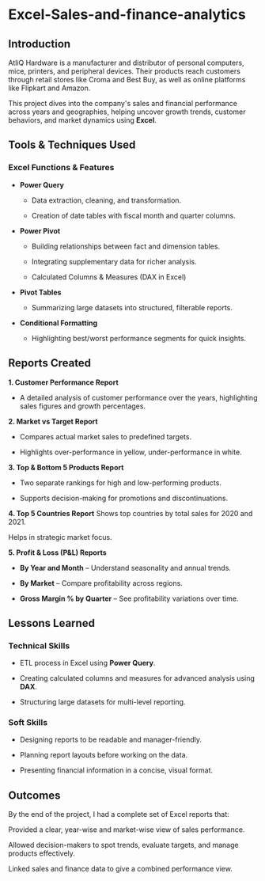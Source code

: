 # Excel-Sales-and-finance-analytics
## Introduction
AtliQ Hardware is a manufacturer and distributor of personal computers, mice, printers, and peripheral devices. Their products reach customers through retail stores like Croma and Best Buy, as well as online platforms like Flipkart and Amazon.

This project dives into the company's sales and financial performance across years and geographies, helping uncover growth trends, customer behaviors, and market dynamics using **Excel**.

## Tools & Techniques Used
### Excel Functions & Features
- **Power Query**

  - Data extraction, cleaning, and transformation.

  - Creation of date tables with fiscal month and quarter columns.

- **Power Pivot**

  - Building relationships between fact and dimension tables.

  - Integrating supplementary data for richer analysis.

  - Calculated Columns & Measures (DAX in Excel)


- **Pivot Tables**

  - Summarizing large datasets into structured, filterable reports.

- **Conditional Formatting**

  - Highlighting best/worst performance segments for quick insights.

## Reports Created
**1. Customer Performance Report**
- A detailed analysis of customer performance over the years, highlighting sales figures and growth percentages.

**2. Market vs Target Report**
- Compares actual market sales to predefined targets.

- Highlights over-performance in yellow, under-performance in white.

**3. Top & Bottom 5 Products Report**
- Two separate rankings for high and low-performing products.

- Supports decision-making for promotions and discontinuations.

**4. Top 5 Countries Report**
Shows top countries by total sales for 2020 and 2021.

Helps in strategic market focus.

**5. Profit & Loss (P&L) Reports**
- **By Year and Month** – Understand seasonality and annual trends.

- **By Market** – Compare profitability across regions.

- **Gross Margin % by Quarter** – See profitability variations over time.

## Lessons Learned
### Technical Skills
- ETL process in Excel using **Power Query**.

- Creating calculated columns and measures for advanced analysis using **DAX**.

- Structuring large datasets for multi-level reporting.

### Soft Skills
- Designing reports to be readable and manager-friendly.

- Planning report layouts before working on the data.

- Presenting financial information in a concise, visual format.

## Outcomes
By the end of the project, I had a complete set of Excel reports that:

Provided a clear, year-wise and market-wise view of sales performance.

Allowed decision-makers to spot trends, evaluate targets, and manage products effectively.

Linked sales and finance data to give a combined performance view.
